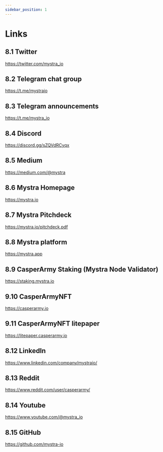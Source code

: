 ```yaml
---
sidebar_position: 1
---
```

# Links

## 8.1 Twitter
<a href="https://twitter.com/mystra_io">https://twitter.com/mystra_io</a>

## 8.2 Telegram chat group
<a href="https://t.me/mystraio">https://t.me/mystraio</a>

## 8.3 Telegram announcements
<a href="https://t.me/mystra_io">https://t.me/mystra_io</a>

## 8.4 Discord
<a href="https://discord.gg/sZQVdRCyqx">https://discord.gg/sZQVdRCyqx</a>

## 8.5 Medium
<a href="https://medium.com/@mystra">https://medium.com/@mystra</a>

## 8.6 Mystra Homepage
<a href="https://mystra.io">https://mystra.io</a>

## 8.7 Mystra Pitchdeck
<a href="https://mystra.io/pitchdeck.pdf">https://mystra.io/pitchdeck.pdf</a>

## 8.8 Mystra platform
<a href="https://mystra.app">https://mystra.app</a>

## 8.9 CasperArmy Staking (Mystra Node Validator)
<a href="https://cspr.live/validator/020377bc3ad54b5505971e001044ea822a3f6f307f8dc93fa45a05b7463c0a053bed/">https://staking.mystra.io</a>

## 9.10 CasperArmyNFT
<a href="https://casperarmy.io">https://casperarmy.io</a>

## 9.11 CasperArmyNFT litepaper
<a href="https://litepaper.casperarmy.io">https://litepaper.casperarmy.io</a>

## 8.12 LinkedIn
<a href="https://www.linkedin.com/company/mystraio/">https://www.linkedin.com/company/mystraio/</a>

## 8.13 Reddit
<a href="https://www.reddit.com/user/casperarmy/">https://www.reddit.com/user/casperarmy/</a>

## 8.14 Youtube
<a href="https://www.youtube.com/@mystra_io">https://www.youtube.com/@mystra_io</a>

## 8.15 GitHub
<a href="https://github.com/mystra-io">https://github.com/mystra-io</a>
